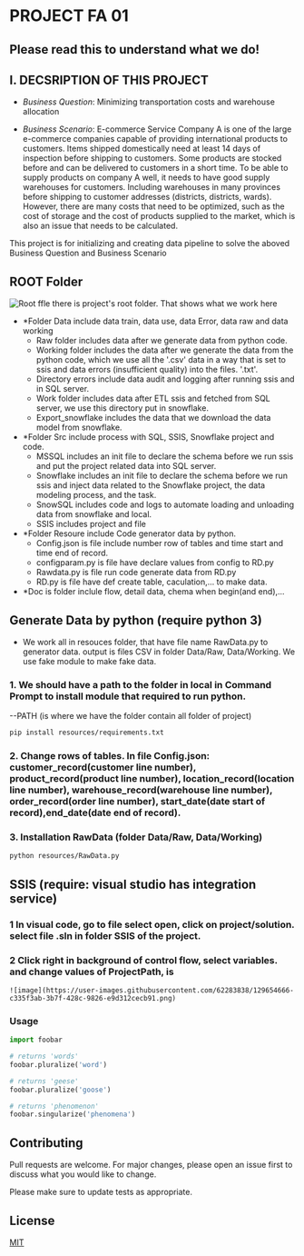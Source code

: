 # PROJECT FA 01
## Please read this to understand what we do!
## I. DECSRIPTION OF THIS PROJECT
- *Business Question*: Minimizing transportation costs and warehouse allocation

- *Business Scenario*: E-commerce Service Company A is one of the large e-commerce companies capable of providing international products to customers. Items shipped domestically need at least 14 days of inspection before shipping to customers. Some products are stocked before and can be delivered to customers in a short time. To be able to supply products on company A well, it needs to have good supply warehouses for customers. Including warehouses in many provinces before shipping to customer addresses (districts, districts, wards). However, there are many costs that need to be optimized, such as the cost of storage and the cost of products supplied to the market, which is also an issue that needs to be calculated.

This project is for initializing and creating data pipeline to solve the aboved Business Question and Business Scenario
## ROOT Folder
![Root ffle](https://user-images.githubusercontent.com/62283838/129613523-993dae1c-1817-4082-b5f4-55c7e4f2e95f.PNG)
there is project's root folder. That shows what we work here
- *Folder Data include data train, data use, data Error, data raw and data working
    - Raw folder includes data after we generate data from python code.
    - Working folder includes the data after we generate the data from the python code, which we use all the '.csv' data in a way that is set to ssis and data errors (insufficient quality) into the files. '.txt'.
    - Directory errors include data audit and logging after running ssis and in SQL server.
    - Work folder includes data after ETL ssis and fetched from SQL server, we use this directory put in snowflake.
    - Export_snowflake includes the data that we download the data model from snowflake.
- *Folder Src include process with SQL, SSIS, Snowflake project and code.
    - MSSQL includes an init file to declare the schema before we run ssis and put the project related data into SQL server.
    - Snowflake includes an init file to declare the schema before we run ssis and inject data related to the Snowflake project, the data modeling process, and the task.
    - SnowSQL includes code and logs to automate loading and unloading data from snowflake and local.
    - SSIS includes project and file
- *Folder Resoure include Code generator data by python.
    - Config.json is file include number row of tables and time start and time end of record.
    - configparam.py is file have declare values from config to RD.py
    - Rawdata.py is file run code generate data from RD.py
    - RD.py is file have def create table, caculation,... to make data.
- *Doc is folder inclule flow, detail data, chema when begin(and end),...
## Generate Data by python (require python 3)
-  We work all in resouces folder, that have file name RawData.py to generator data. output is files CSV in folder Data/Raw, Data/Working. We use fake module to make fake data. 
### 1. We should have a path to the folder in local in Command Prompt to install module that required to run python.
--PATH (is where we have the folder contain all folder of project)

```bash
pip install resources/requirements.txt
```
### 2. Change rows of tables. In file Config.json: customer_record(customer line number), product_record(product line number), location_record(location line number), warehouse_record(warehouse line number), order_record(order line number), start_date(date start of record),end_date(date end of record).
### 3. Installation RawData (folder Data/Raw, Data/Working)
```bash
python resources/RawData.py
```
## SSIS (require: visual studio has integration service)
### 1 In visual code, go to file select open, click on project/solution. select file .sln in folder SSIS of the project.
### 2 Click right in background of control flow, select variables. and change values of ProjectPath, is
    ![image](https://user-images.githubusercontent.com/62283838/129654666-c335f3ab-3b7f-428c-9826-e9d312cecb91.png)






### Usage

```python
import foobar

# returns 'words'
foobar.pluralize('word')

# returns 'geese'
foobar.pluralize('goose')

# returns 'phenomenon'
foobar.singularize('phenomena')
```

## Contributing
Pull requests are welcome. For major changes, please open an issue first to discuss what you would like to change.

Please make sure to update tests as appropriate.

## License
[MIT](https://choosealicense.com/licenses/mit/)
